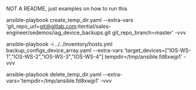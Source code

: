 NOT A README, just examples on how to run this

ansible-playbook create_temp_dir.yaml --extra-vars 'git_repo_url=git@gitlab.com:itential/sales-engineer/sedemos/iag_device_backups.git git_repo_branch=master' -vvv

ansible-playbook -i ../../inventory/hosts.yml backup_configs_device_array.yaml --extra-vars 'target_devices=["IOS-WS-1","IOS-WS-2","IOS-WS-3","IOS-WS-4"] tempdir=/tmp/ansible.fd8xwjp1' -vvv

ansible-playbook delete_temp_dir.yaml --extra-vars='tempdir=/tmp/ansible.fd8xwjp1' -vvv